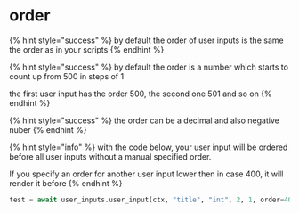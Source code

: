 # order

{% hint style="success" %}
by default the order of user inputs is the same the order as in your scripts
{% endhint %}

{% hint style="success" %}
by default the order is a number which starts to count up from 500 in steps of 1

the first user input has the order 500, the second one 501 and so on
{% endhint %}

{% hint style="success" %}
the order can be a decimal and also negative nuber
{% endhint %}

{% hint style="info" %}
with the code below, your user input will be ordered before all user inputs without a manual specified order.

If you specify an order for another user input lower then in case 400, it will render it before
{% endhint %}

```python
test = await user_inputs.user_input(ctx, "title", "int", 2, 1, order=400)
```

